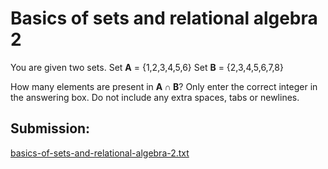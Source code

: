 # Basics of sets and relational algebra 2

You are given two sets.
Set **A** = {1,2,3,4,5,6}
Set **B** = {2,3,4,5,6,7,8}

How many elements are present in **A ∩ B**?
Only enter the correct integer in the answering box. Do not include any extra spaces, tabs or newlines.

## Submission:

[basics-of-sets-and-relational-algebra-2.txt](https://github.com/danipishinin/HackerRank/blob/main/databases/basics-of-sets-and-relational-algebra-2.txt)
